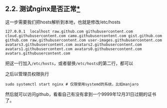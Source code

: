 ## 2.2. 测试nginx是否正常[*](https://steampp.net/ "这些域名都是dalao收集的，我只是从程序里把hosts解压了出来而已……大家不妨猜猜看dalao的程序是干什么的：）")

这一步需要我们把hosts解析到本地，也就是修改/etc/hosts
```
127.0.0.1  localhost raw.github.com githubusercontent.com cloud.githubusercontent.com camo.githubusercontent.com gist.github.com github.com raw.githubusercontent.com user-images.githubusercontent.com avatars3.githubusercontent.com avatars2.githubusercontent.com avatars1.githubusercontent.com avatars0.githubusercontent.com avatars.githubusercontent.com
```
把这一行加入`/etc/hosts`，或者替换`/etc/hosts`的第二行，都可以

之后以管理员权限执行
```
sudo systemctl start nginx # 仅限使用systemd的系统，比如manjaro
```
然后就可以访问github，看看自己有没有拿到一个9999年12月31日过期的证书了。


